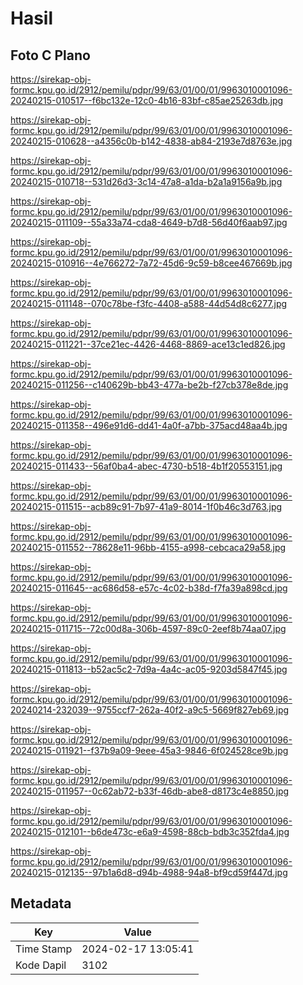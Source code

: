 # Hasil

## Foto C Plano

https://sirekap-obj-formc.kpu.go.id/2912/pemilu/pdpr/99/63/01/00/01/9963010001096-20240215-010517--f6bc132e-12c0-4b16-83bf-c85ae25263db.jpg

https://sirekap-obj-formc.kpu.go.id/2912/pemilu/pdpr/99/63/01/00/01/9963010001096-20240215-010628--a4356c0b-b142-4838-ab84-2193e7d8763e.jpg

https://sirekap-obj-formc.kpu.go.id/2912/pemilu/pdpr/99/63/01/00/01/9963010001096-20240215-010718--531d26d3-3c14-47a8-a1da-b2a1a9156a9b.jpg

https://sirekap-obj-formc.kpu.go.id/2912/pemilu/pdpr/99/63/01/00/01/9963010001096-20240215-011109--55a33a74-cda8-4649-b7d8-56d40f6aab97.jpg

https://sirekap-obj-formc.kpu.go.id/2912/pemilu/pdpr/99/63/01/00/01/9963010001096-20240215-010916--4e766272-7a72-45d6-9c59-b8cee467669b.jpg

https://sirekap-obj-formc.kpu.go.id/2912/pemilu/pdpr/99/63/01/00/01/9963010001096-20240215-011148--070c78be-f3fc-4408-a588-44d54d8c6277.jpg

https://sirekap-obj-formc.kpu.go.id/2912/pemilu/pdpr/99/63/01/00/01/9963010001096-20240215-011221--37ce21ec-4426-4468-8869-ace13c1ed826.jpg

https://sirekap-obj-formc.kpu.go.id/2912/pemilu/pdpr/99/63/01/00/01/9963010001096-20240215-011256--c140629b-bb43-477a-be2b-f27cb378e8de.jpg

https://sirekap-obj-formc.kpu.go.id/2912/pemilu/pdpr/99/63/01/00/01/9963010001096-20240215-011358--496e91d6-dd41-4a0f-a7bb-375acd48aa4b.jpg

https://sirekap-obj-formc.kpu.go.id/2912/pemilu/pdpr/99/63/01/00/01/9963010001096-20240215-011433--56af0ba4-abec-4730-b518-4b1f20553151.jpg

https://sirekap-obj-formc.kpu.go.id/2912/pemilu/pdpr/99/63/01/00/01/9963010001096-20240215-011515--acb89c91-7b97-41a9-8014-1f0b46c3d763.jpg

https://sirekap-obj-formc.kpu.go.id/2912/pemilu/pdpr/99/63/01/00/01/9963010001096-20240215-011552--78628e11-96bb-4155-a998-cebcaca29a58.jpg

https://sirekap-obj-formc.kpu.go.id/2912/pemilu/pdpr/99/63/01/00/01/9963010001096-20240215-011645--ac686d58-e57c-4c02-b38d-f7fa39a898cd.jpg

https://sirekap-obj-formc.kpu.go.id/2912/pemilu/pdpr/99/63/01/00/01/9963010001096-20240215-011715--72c00d8a-306b-4597-89c0-2eef8b74aa07.jpg

https://sirekap-obj-formc.kpu.go.id/2912/pemilu/pdpr/99/63/01/00/01/9963010001096-20240215-011813--b52ac5c2-7d9a-4a4c-ac05-9203d5847f45.jpg

https://sirekap-obj-formc.kpu.go.id/2912/pemilu/pdpr/99/63/01/00/01/9963010001096-20240214-232039--9755ccf7-262a-40f2-a9c5-5669f827eb69.jpg

https://sirekap-obj-formc.kpu.go.id/2912/pemilu/pdpr/99/63/01/00/01/9963010001096-20240215-011921--f37b9a09-9eee-45a3-9846-6f024528ce9b.jpg

https://sirekap-obj-formc.kpu.go.id/2912/pemilu/pdpr/99/63/01/00/01/9963010001096-20240215-011957--0c62ab72-b33f-46db-abe8-d8173c4e8850.jpg

https://sirekap-obj-formc.kpu.go.id/2912/pemilu/pdpr/99/63/01/00/01/9963010001096-20240215-012101--b6de473c-e6a9-4598-88cb-bdb3c352fda4.jpg

https://sirekap-obj-formc.kpu.go.id/2912/pemilu/pdpr/99/63/01/00/01/9963010001096-20240215-012135--97b1a6d8-d94b-4988-94a8-bf9cd59f447d.jpg


## Metadata

| Key        | Value               |
| ---------- | ------------------- |
| Time Stamp | 2024-02-17 13:05:41 |
| Kode Dapil | 3102                |




